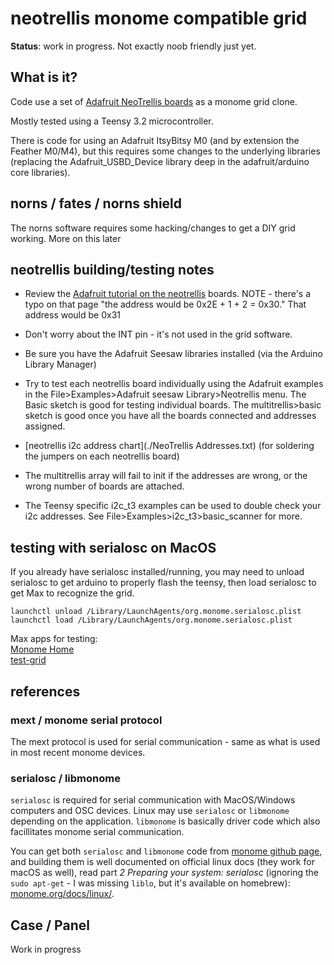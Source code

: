 # neotrellis monome compatible grid

**Status**: work in progress. Not exactly noob friendly just yet.

## What is it?

Code use a set of [Adafruit NeoTrellis boards](https://www.adafruit.com/product/3954) as a monome grid clone.

Mostly tested using a Teensy 3.2 microcontroller. 

There is code for using an Adafruit ItsyBitsy M0 (and by extension the Feather M0/M4), but this requires some changes to the underlying libraries (replacing the Adafruit_USBD_Device library deep in the adafruit/arduino core libraries).


## norns / fates / norns shield

The norns software requires some hacking/changes to get a DIY grid working. More on this later

## neotrellis building/testing notes

* Review the [Adafruit tutorial on the neotrellis](https://learn.adafruit.com/adafruit-neotrellis/arduino-code) boards. NOTE - there's a typo on that page "the address would be 0x2E + 1 + 2 = 0x30." That address would be 0x31

* Don't worry about the INT pin - it's not used in the grid software.

* Be sure you have the Adafruit Seesaw libraries installed (via the Arduino Library Manager)

* Try to test each neotrellis board individually using the Adafruit examples in the File>Examples>Adafruit seesaw Library>Neotrellis menu. The Basic sketch is good for testing individual boards. The multitrellis>basic sketch is good once you have all the boards connected and addresses assigned.

* [neotrellis i2c address chart](./NeoTrellis Addresses.txt) (for soldering the jumpers on each neotrellis board)

* The multitrellis array will fail to init if the addresses are wrong, or the wrong number of boards are attached.

* The Teensy specific i2c_t3 examples can be used to double check your i2c addresses. See File>Examples>i2c_t3>basic_scanner for more.

## testing with serialosc on MacOS

If you already have serialosc installed/running, you may need to unload serialosc to get arduino to properly flash the teensy, then load serialosc to get Max to recognize the grid.  

`launchctl unload /Library/LaunchAgents/org.monome.serialosc.plist`  
`launchctl load /Library/LaunchAgents/org.monome.serialosc.plist`  

Max apps for testing:  
[Monome Home](https://github.com/monome-community/monome-home)  
[test-grid](https://github.com/monome/serialosc.maxpat)  


## references

### mext / monome serial protocol

The mext protocol is used for serial communication - same as what is used in most recent monome devices.

### serialosc / libmonome

`serialosc` is required for serial communication with MacOS/Windows computers and OSC devices. Linux may use `serialosc` or `libmonome` depending on the application. `libmonome` is basically driver code which also facillitates monome serial communication.

You can get both `serialosc` and `libmonome` code from [monome github page](https://github.com/monome), and building them is well documented on official linux docs (they work for macOS as well), read part *2 Preparing your system: serialosc* (ignoring the `sudo apt-get` - I was missing `liblo`, but it's available on homebrew): [monome.org/docs/linux/](https://monome.org/docs/linux/).


## Case / Panel

Work in progress